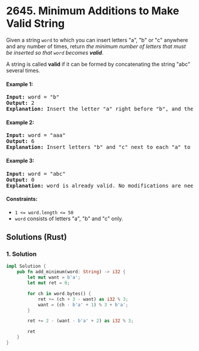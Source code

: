 # 2645. Minimum Additions to Make Valid String
Given a string `word` to which you can insert letters "a", "b" or "c" anywhere and any number of times, return *the minimum number of letters that must be inserted so that `word` becomes **valid***.

A string is called **valid** if it can be formed by concatenating the string "abc" several times.

#### Example 1:
<pre>
<strong>Input:</strong> word = "b"
<strong>Output:</strong> 2
<strong>Explanation:</strong> Insert the letter "a" right before "b", and the letter "c" right next to "b" to obtain the valid string "abc".
</pre>

#### Example 2:
<pre>
<strong>Input:</strong> word = "aaa"
<strong>Output:</strong> 6
<strong>Explanation:</strong> Insert letters "b" and "c" next to each "a" to obtain the valid string "abcabcabc".
</pre>

#### Example 3:
<pre>
<strong>Input:</strong> word = "abc"
<strong>Output:</strong> 0
<strong>Explanation:</strong> word is already valid. No modifications are needed.
</pre>

#### Constraints:
* `1 <= word.length <= 50`
* `word` consists of letters "a", "b" and "c" only.

## Solutions (Rust)

### 1. Solution
```Rust
impl Solution {
    pub fn add_minimum(word: String) -> i32 {
        let mut want = b'a';
        let mut ret = 0;

        for ch in word.bytes() {
            ret += (ch + 3 - want) as i32 % 3;
            want = (ch - b'a' + 1) % 3 + b'a';
        }

        ret += 2 - (want - b'a' + 2) as i32 % 3;

        ret
    }
}
```
